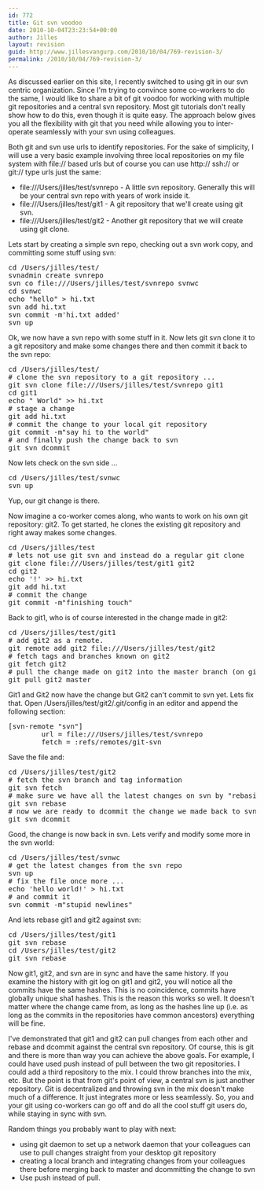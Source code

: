 ```yaml
---
id: 772
title: Git svn voodoo
date: 2010-10-04T23:23:54+00:00
author: Jilles
layout: revision
guid: http://www.jillesvangurp.com/2010/10/04/769-revision-3/
permalink: /2010/10/04/769-revision-3/
---
```

As discussed earlier on this site, I recently switched to using git in our svn centric organization. Since I'm trying to convince some co-workers to do the same, I would like to share a bit of git voodoo for working with multiple git repositories and a central svn repository. Most git tutorials don't really show how to do this, even though it is quite easy. The approach below gives you all the flexibility with git that you need while allowing you to inter-operate seamlessly with your svn using colleagues.

Both git and svn use urls to identify repositories. For the sake of simplicity, I will use a very basic example involving three local repositories on my file system with file:// based urls but of course you can use http:// ssh:// or git:// type urls just the same:
<ul>
	<li>file:///Users/jilles/test/svnrepo - A little svn repository. Generally this will be your central svn repo with years of work inside it.</li>
	<li>file:///Users/jilles/test/git1 - A git repository that we'll create using git svn.</li>
	<li>file:///Users/jilles/test/git2 - Another git repository that we will create using git clone.</li>
</ul>

Lets start by creating a simple svn repo, checking out a svn work copy, and committing some stuff using svn:
<pre lang="bash">
cd /Users/jilles/test/
svnadmin create svnrepo
svn co file:///Users/jilles/test/svnrepo svnwc
cd svnwc
echo "hello" > hi.txt
svn add hi.txt
svn commit -m'hi.txt added'
svn up
</pre>

Ok, we now have a svn repo with some stuff in it. Now lets git svn clone it to a git repository and make some changes there and then commit it back to the svn repo:

<pre lang="bash">
cd /Users/jilles/test/
# clone the svn repository to a git repository ...
git svn clone file:///Users/jilles/test/svnrepo git1
cd git1
echo " World" >> hi.txt
# stage a change
git add hi.txt
# commit the change to your local git repository
git commit -m"say hi to the world"
# and finally push the change back to svn
git svn dcommit
</pre>

Now lets check on the svn side ...
<pre lang="bash">
cd /Users/jilles/test/svnwc
svn up
</pre>

Yup, our git change is there.

Now imagine a co-worker comes along, who wants to work on his own git repository: git2. To get started, he clones the existing git repository and right away makes some changes.

<pre lang="bash">
cd /Users/jilles/test
# lets not use git svn and instead do a regular git clone
git clone file:///Users/jilles/test/git1 git2
cd git2
echo '!' >> hi.txt
git add hi.txt
# commit the change
git commit -m"finishing touch"
</pre>

Back to git1, who is of course interested in the change made in git2:

<pre lang="bash">
cd /Users/jilles/test/git1
# add git2 as a remote. 
git remote add git2 file:///Users/jilles/test/git2
# fetch tags and branches known on git2
git fetch git2
# pull the change made on git2 into the master branch (on git1)
git pull git2 master
</pre>

Git1 and Git2 now have the change but Git2 can't commit to svn yet. Lets fix that. Open /Users/jilles/test/git2/.git/config in an editor and append the following section:
<pre lang="bash">
[svn-remote "svn"]
        url = file:///Users/jilles/test/svnrepo
        fetch = :refs/remotes/git-svn
</pre>

Save the file and:
<pre lang="bash">
cd /Users/jilles/test/git2
# fetch the svn branch and tag information
git svn fetch
# make sure we have all the latest changes on svn by "rebasing"
git svn rebase
# now we are ready to dcommit the change we made back to svn
git svn dcommit
</pre>

Good, the change is now back in svn. Lets verify and modify some more in the svn world:
<pre lang="bash">
cd /Users/jilles/test/svnwc
# get the latest changes from the svn repo
svn up
# fix the file once more ...
echo 'hello world!' > hi.txt
# and commit it
svn commit -m"stupid newlines"
</pre>

And lets rebase git1 and git2 against svn:
<pre lang="bash">
cd /Users/jilles/test/git1
git svn rebase
cd /Users/jilles/test/git2
git svn rebase
</pre>

Now git1, git2, and svn are in sync and have the same history. If you examine the history with git log on git1 and git2, you will notice all the commits have the same hashes. This is no coincidence, commits have globally unique sha1 hashes. This is the reason this works so well. It doesn't matter where the change came from, as long as the hashes line up (i.e. as long as the commits in the repositories have common ancestors) everything will be fine.

I've demonstrated that git1 and git2 can pull changes from each other and rebase and dcommit against the central svn repository. Of course, this is git and there is more than way you can achieve the above goals. For example, I could have used push instead of pull between the two git repositories. I could add a third repository to the mix. I could throw branches into the mix, etc. But the point is that from git's point of view, a central svn is just another repository. Git is decentralized and throwing svn in the mix doesn't make much of a difference. It just integrates more or less seamlessly. So, you and your git using co-workers can go off and do all the cool stuff git users do, while staying in sync with svn.

Random things you probably want to play with next:
<ul>
	<li>using git daemon to set up a network daemon that your colleagues can use to pull changes straight from your desktop git repository</li>
        <li>creating a local branch and integrating changes from your colleagues there before merging back to master and dcommitting the change to svn</li>
        <li>Use push instead of pull.</li>

</ul>